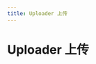 ```yaml
---
title: Uploader 上传
---
```


# Uploader 上传 

<ClientOnly>
  <uploader-demo></uploader-demo>
</ClientOnly>

<uploader-attributes></uploader-attributes>